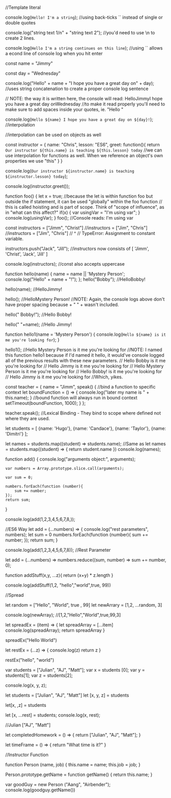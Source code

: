 //Template literal

console.log(`Hello! I'm a string`); //using back-ticks `` instead of single or double quotes

console.log("string text 1/n" + "string text 2"); //you'd need to use \n to create 2 lines.

console.log(`Hello I'm a string continues on this line`); //using `` allows a econd line of console log when you hit enter

const name = "Jimmy"

const day = "Wednesday"

console.log("Hello" + name + "I hope you have a great day on" + day); //uses string concatenation to create a proper console log sentence

// NOTE: the way it is written here, the console will read: HelloJimmyI hope you have a great day onWednesday
//to make it read properly you'll need to make sure to add spaces inside your quotes, ie. "Hello "

console.log(`Hello ${name} I hope you have a great day on ${day}!`); //interpolation

//interpolation can be used on objects as well

const instructor = {
    name: "Chris",
    lesson: "ES6",
    greet: function(){
        return `Our instructor ${this.name} is teaching ${this.lesson} today` //we can use interpolation for functions as well. When we reference an object's own properties we use "this"
    }
}

console.log(`Our instructor ${instructor.name} is teaching ${instructor.lesson} today`);

console.log(instructor.greet());

function foo() {
    let x = true; //because the let is within function foo but outside the if statement, it can be used "globally" within the foo function
                   // this is called hoisting and is part of scope. Think of "scope of influence", as in "what can this affect?"
    if(x) {
        var usingVar = "I'm using var";
    }
    console.log(usingVar); 
}
foo(); //Console reads: I'm using var

const instructors = ["Jimm", "Christ"]
//instructors = ["Jim", "Chris"] //instructors = ["Jim", "Chris"]
                                          // ^
                                          // TypeError: Assignment to constant variable.

instructors.push("Jack", "Jill"); //instructors now consists of [ 'Jimm', 'Christ', 'Jack', 'Jill' ]

console.log(instructors);
//const also accepts uppercase

function hello(name) {
    name = name || 'Mystery Person';
    console.log("Hello" + name + "!");
};
hello("Bobby"); //HelloBobby!

hello(name); //HelloJimmy!

hello(); //HelloMystery Person!
//NOTE: Again, the console logs above don't have proper spacing because + " " + wasn't included.

hello(" Bobby!"); //Hello Bobby!

hello(" "+name); //Hello Jimmy!

function hello1(name = 'Mystery Person') {
    console.log(`Hello ${name} is it me you're looking for`);
}

hello1(); //Hello Mystery Person is it me you're looking for
//NOTE: I named this function hello1 because if I'd named it hello, it would've console logged all of the previous results with these new parameters.
                    // Hello Bobby is it me you're looking for
                    // Hello Jimmy is it me you're looking for
                    // Hello Mystery Person is it me you're looking for
                    // Hello  Bobby! is it me you're looking for
                    // Hello  Jimmy is it me you're looking for
        //Which, yikes.

const teacher = {
    name = "Jimm",
    speak() {
        //bind a function to specific context
    let boundFunction = () => {
        console.log("later my name is " + this.name);
    }
    //bound function will always run in bound context
    setTimeout(boundFunction, 1000);
    }
};

teacher.speak();
//Lexical Binding - They bind to scope where defined not where they are used.

let students = [
    {name: 'Hugo'},
    {name: 'Candace'},
    {name: 'Taylor'},
    {name: 'Dimitri'}
];

let names = students.map((student) => students.name);
//Same as
let names = students.map((student) => {
    return student.name
})
console.log(names);

function add() {
    console.log("arguments object:", arguments);

    var numbers = Array.prototype.slice.call(arguments);

    var sum = 0;

    numbers.forEach(function (number){
        sum += number;
    });
    return sum;
}

console.log(add(1,2,3,4,5,6,7,8,));

//ES6 Way
let add = (...numbers) => {
    console.log("rest parameters", numbers);
    let sum = 0
    numbers.forEach(function (number){
        sum += number;
    });
    return sum;
}

console.log(add(1,2,3,4,5,6,7,8));
//Rest Parameter

let add = (...numbers) => numbers.reduce((sum, number) => sum += number, 0); 

function addStuff(x,y, ...z){
    return (x+y) * z.length
}

console.log(addStuff(1,2, "hello","world",true, 99))

//Spread

let random = ["Hello", "World", true , 99]
let newArrary = [1,2, ...random, 3]

console.log(newArray);
//[1,2,"Hello","World",true,99,3]

let spreadEx = (item) => {
    let spreadArray = [...item]
    console.log(spreadArray);
    return spreadArray
}

spreadEx("Hello World")


let restEx = (...z) => {
    console.log(z)
    return z
}

restEx("hello", "world")

var students = ["Julian", "AJ", "Matt"];
var x = students [0];
var y = students[1];
var z = students[2];

console.log(x, y, z);

let students = ["Julian", "AJ", "Matt"]
let [x, y, z] = students

let[x, ,z] = students

let [x, ...rest] = students;
console.log(x, rest);

//Julian ["AJ", "Matt"]

let completedHomework = () => {
    return ["Julian", "AJ", "Matt"];
}

let timeFrame = () => {
    return "What time is it?"
}

//Instructor Function

function Person (name, job) {
    this.name = name;
    this.job = job;
}

Person.prototype.getName = function getName() {
    return this.name;
}

var goodGuy = new Person ("Aang", "Airbender");
console.log(goodguy.getName())